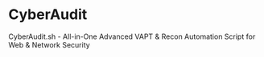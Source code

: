 # CyberAudit
CyberAudit.sh - All-in-One Advanced VAPT &amp; Recon Automation Script for Web &amp; Network Security
